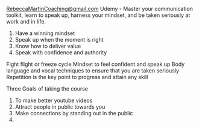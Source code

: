 RebeccaMartinCoaching@gmail.com
Udemy - Master your communication toolkit, learn to speak up, harness your mindset, and be taken seriously at work and in life.

1. Have a winning mindset
2. Speak up when the moment is right
3. Know how to deliver value
4. Speak with confidence and authority

Fight flight or freeze cycle
Mindset to feel confident and speak up
Body language and vocal techniques to ensure that you are taken seriously
Repetition is the key point to progress and attain any skill

Three Goals of taking the course
1. To make better youtube videos
2. Attract people in public towards you
3. Make connections by standing out in the public
4. 
